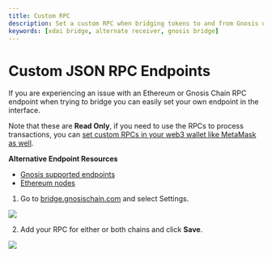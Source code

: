 ```yaml
---
title: Custom RPC
description: Set a custom RPC when bridging tokens to and from Gnosis using the xdai bridge.
keywords: [xdai bridge, alternate receiver, gnosis bridge]
---
```


# Custom JSON RPC Endpoints

If you are experiencing an issue with an Ethereum or Gnosis Chain RPC endpoint when trying to bridge you can easily set your own endpoint in the interface.

Note that these are **Read Only**, if you need to use the RPCs to process transactions, you can [set custom RPCs in your web3 wallet like MetaMask as well](https://metamask.zendesk.com/hc/en-us/articles/360043227612-How-to-add-a-custom-Network-RPC-and-or-Block-Explorer).

**Alternative Endpoint Resources**

* [Gnosis supported endpoints](/tools/rpc/)
* [Ethereum nodes](https://ethereumnodes.com/)

1) Go to [bridge.gnosischain.com](https://bridge.gnosischain.com/) and select Settings.

![](/img/bridges/xdaibridge/xsetting1.png)

2) Add your RPC for either or both chains and click **Save**.

![](/img/bridges/xdaibridge/xsetting2.png)